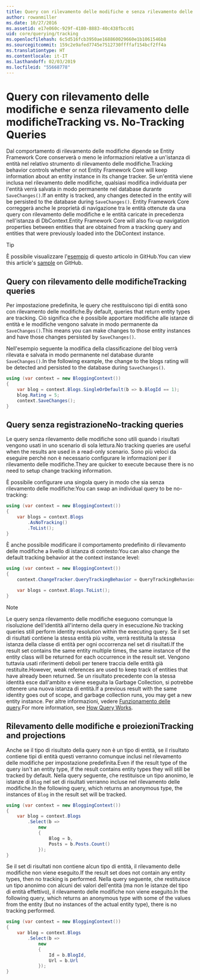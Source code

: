 ```yaml
---
title: Query con rilevamento delle modifiche e senza rilevamento delle modifiche - EF Core
author: rowanmiller
ms.date: 10/27/2016
ms.assetid: e17e060c-929f-4180-8883-40c438fbcc01
uid: core/querying/tracking
ms.openlocfilehash: 6c5d516fcb3950ae168860029660e1b1061546b8
ms.sourcegitcommit: 159c2e9afed7745e7512730ffffaf154bcf2ff4a
ms.translationtype: HT
ms.contentlocale: it-IT
ms.lasthandoff: 02/03/2019
ms.locfileid: "55668778"
---
```

# <a name="tracking-vs-no-tracking-queries"></a><span data-ttu-id="2de7a-102">Query con rilevamento delle modifiche e senza rilevamento delle modifiche</span><span class="sxs-lookup"><span data-stu-id="2de7a-102">Tracking vs. No-Tracking Queries</span></span>

<span data-ttu-id="2de7a-103">Dal comportamento di rilevamento delle modifiche dipende se Entity Framework Core conserverà o meno le informazioni relative a un'istanza di entità nel relativo strumento di rilevamento delle modifiche.</span><span class="sxs-lookup"><span data-stu-id="2de7a-103">Tracking behavior controls whether or not Entity Framework Core will keep information about an entity instance in its change tracker.</span></span> <span data-ttu-id="2de7a-104">Se un'entità viene inclusa nel rilevamento delle modifiche, qualsiasi modifica individuata per l'entità verrà salvata in modo permanente nel database durante `SaveChanges()`.</span><span class="sxs-lookup"><span data-stu-id="2de7a-104">If an entity is tracked, any changes detected in the entity will be persisted to the database during `SaveChanges()`.</span></span> <span data-ttu-id="2de7a-105">Entity Framework Core correggerà anche le proprietà di navigazione tra le entità ottenute da una query con rilevamento delle modifiche e le entità caricate in precedenza nell'istanza di DbContext.</span><span class="sxs-lookup"><span data-stu-id="2de7a-105">Entity Framework Core will also fix-up navigation properties between entities that are obtained from a tracking query and entities that were previously loaded into the DbContext instance.</span></span>

> [!TIP]  
> <span data-ttu-id="2de7a-106">È possibile visualizzare l'[esempio](https://github.com/aspnet/EntityFramework.Docs/tree/master/samples/core/Querying) di questo articolo in GitHub.</span><span class="sxs-lookup"><span data-stu-id="2de7a-106">You can view this article's [sample](https://github.com/aspnet/EntityFramework.Docs/tree/master/samples/core/Querying) on GitHub.</span></span>

## <a name="tracking-queries"></a><span data-ttu-id="2de7a-107">Query con rilevamento delle modifiche</span><span class="sxs-lookup"><span data-stu-id="2de7a-107">Tracking queries</span></span>

<span data-ttu-id="2de7a-108">Per impostazione predefinita, le query che restituiscono tipi di entità sono con rilevamento delle modifiche.</span><span class="sxs-lookup"><span data-stu-id="2de7a-108">By default, queries that return entity types are tracking.</span></span> <span data-ttu-id="2de7a-109">Ciò significa che è possibile apportare modifiche alle istanze di entità e le modifiche vengono salvate in modo permanente da `SaveChanges()`.</span><span class="sxs-lookup"><span data-stu-id="2de7a-109">This means you can make changes to those entity instances and have those changes persisted by `SaveChanges()`.</span></span>

<span data-ttu-id="2de7a-110">Nell'esempio seguente la modifica della classificazione del blog verrà rilevata e salvata in modo permanente nel database durante `SaveChanges()`.</span><span class="sxs-lookup"><span data-stu-id="2de7a-110">In the following example, the change to the blogs rating will be detected and persisted to the database during `SaveChanges()`.</span></span>

<!-- [!code-csharp[Main](samples/core/Querying/Querying/Tracking/Sample.cs)] -->
``` csharp
using (var context = new BloggingContext())
{
    var blog = context.Blogs.SingleOrDefault(b => b.BlogId == 1);
    blog.Rating = 5;
    context.SaveChanges();
}
```

## <a name="no-tracking-queries"></a><span data-ttu-id="2de7a-111">Query senza registrazione</span><span class="sxs-lookup"><span data-stu-id="2de7a-111">No-tracking queries</span></span>

<span data-ttu-id="2de7a-112">Le query senza rilevamento delle modifiche sono utili quando i risultati vengono usati in uno scenario di sola lettura.</span><span class="sxs-lookup"><span data-stu-id="2de7a-112">No tracking queries are useful when the results are used in a read-only scenario.</span></span> <span data-ttu-id="2de7a-113">Sono più veloci da eseguire perché non è necessario configurare le informazioni per il rilevamento delle modifiche.</span><span class="sxs-lookup"><span data-stu-id="2de7a-113">They are quicker to execute because there is no need to setup change tracking information.</span></span>

<span data-ttu-id="2de7a-114">È possibile configurare una singola query in modo che sia senza rilevamento delle modifiche:</span><span class="sxs-lookup"><span data-stu-id="2de7a-114">You can swap an individual query to be no-tracking:</span></span>

<!-- [!code-csharp[Main](samples/core/Querying/Querying/Tracking/Sample.cs?highlight=4)] -->
``` csharp
using (var context = new BloggingContext())
{
    var blogs = context.Blogs
        .AsNoTracking()
        .ToList();
}
```

<span data-ttu-id="2de7a-115">È anche possibile modificare il comportamento predefinito di rilevamento delle modifiche a livello di istanza di contesto:</span><span class="sxs-lookup"><span data-stu-id="2de7a-115">You can also change the default tracking behavior at the context instance level:</span></span>

<!-- [!code-csharp[Main](samples/core/Querying/Querying/Tracking/Sample.cs?highlight=3)] -->
``` csharp
using (var context = new BloggingContext())
{
    context.ChangeTracker.QueryTrackingBehavior = QueryTrackingBehavior.NoTracking;

    var blogs = context.Blogs.ToList();
}
```

> [!NOTE]  
> <span data-ttu-id="2de7a-116">Le query senza rilevamento delle modifiche eseguono comunque la risoluzione dell'identità all'interno della query in esecuzione.</span><span class="sxs-lookup"><span data-stu-id="2de7a-116">No tracking queries still perform identity resolution within the executing query.</span></span> <span data-ttu-id="2de7a-117">Se il set di risultati contiene la stessa entità più volte, verrà restituita la stessa istanza della classe di entità per ogni occorrenza nel set di risultati.</span><span class="sxs-lookup"><span data-stu-id="2de7a-117">If the result set contains the same entity multiple times, the same instance of the entity class will be returned for each occurrence in the result set.</span></span> <span data-ttu-id="2de7a-118">Vengono tuttavia usati riferimenti deboli per tenere traccia delle entità già restituite.</span><span class="sxs-lookup"><span data-stu-id="2de7a-118">However, weak references are used to keep track of entities that have already been returned.</span></span> <span data-ttu-id="2de7a-119">Se un risultato precedente con la stessa identità esce dall'ambito e viene eseguita la Garbage Collection, si potrebbe ottenere una nuova istanza di entità.</span><span class="sxs-lookup"><span data-stu-id="2de7a-119">If a previous result with the same identity goes out of scope, and garbage collection runs, you may get a new entity instance.</span></span> <span data-ttu-id="2de7a-120">Per altre informazioni, vedere [Funzionamento delle query](overview.md).</span><span class="sxs-lookup"><span data-stu-id="2de7a-120">For more information, see [How Query Works](overview.md).</span></span>

## <a name="tracking-and-projections"></a><span data-ttu-id="2de7a-121">Rilevamento delle modifiche e proiezioni</span><span class="sxs-lookup"><span data-stu-id="2de7a-121">Tracking and projections</span></span>

<span data-ttu-id="2de7a-122">Anche se il tipo di risultato della query non è un tipo di entità, se il risultato contiene tipi di entità questi verranno comunque inclusi nel rilevamento delle modifiche per impostazione predefinita.</span><span class="sxs-lookup"><span data-stu-id="2de7a-122">Even if the result type of the query isn't an entity type, if the result contains entity types they will still be tracked by default.</span></span> <span data-ttu-id="2de7a-123">Nella query seguente, che restituisce un tipo anonimo, le istanze di `Blog` nel set di risultati verranno incluse nel rilevamento delle modifiche.</span><span class="sxs-lookup"><span data-stu-id="2de7a-123">In the following query, which returns an anonymous type, the instances of `Blog` in the result set will be tracked.</span></span>

<!-- [!code-csharp[Main](samples/core/Querying/Querying/Tracking/Sample.cs?highlight=7)] -->
``` csharp
using (var context = new BloggingContext())
{
    var blog = context.Blogs
        .Select(b =>
            new
            {
                Blog = b,
                Posts = b.Posts.Count()
            });
}
```

<span data-ttu-id="2de7a-124">Se il set di risultati non contiene alcun tipo di entità, il rilevamento delle modifiche non viene eseguito.</span><span class="sxs-lookup"><span data-stu-id="2de7a-124">If the result set does not contain any entity types, then no tracking is performed.</span></span> <span data-ttu-id="2de7a-125">Nella query seguente, che restituisce un tipo anonimo con alcuni dei valori dell'entità (ma non le istanze del tipo di entità effettivo), il rilevamento delle modifiche non viene eseguito.</span><span class="sxs-lookup"><span data-stu-id="2de7a-125">In the following query, which returns an anonymous type with some of the values from the entity (but no instances of the actual entity type), there is no tracking performed.</span></span>

<!-- [!code-csharp[Main](samples/core/Querying/Querying/Tracking/Sample.cs)] -->
``` csharp
using (var context = new BloggingContext())
{
    var blog = context.Blogs
        .Select(b =>
            new
            {
                Id = b.BlogId,
                Url = b.Url
            });
}
```
